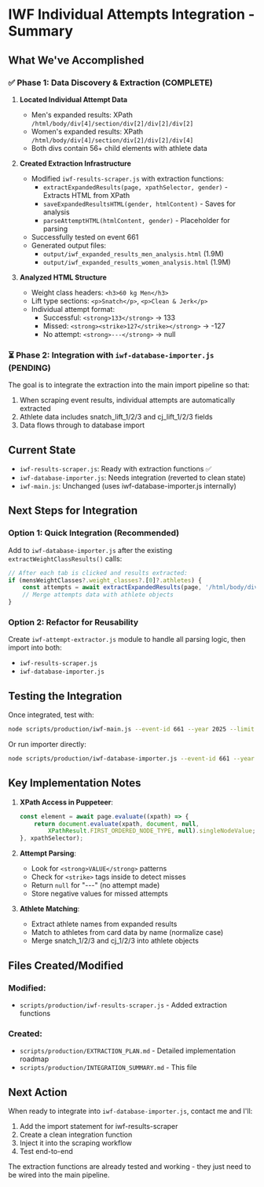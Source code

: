 # IWF Individual Attempts Integration - Summary

## What We've Accomplished

### ✅ Phase 1: Data Discovery & Extraction (COMPLETE)

1. **Located Individual Attempt Data**
   - Men's expanded results: XPath `/html/body/div[4]/section/div[2]/div[2]/div[2]`
   - Women's expanded results: XPath `/html/body/div[4]/section/div[2]/div[2]/div[4]`
   - Both divs contain 56+ child elements with athlete data

2. **Created Extraction Infrastructure**
   - Modified `iwf-results-scraper.js` with extraction functions:
     - `extractExpandedResults(page, xpathSelector, gender)` - Extracts HTML from XPath
     - `saveExpandedResultsHTML(gender, htmlContent)` - Saves for analysis
     - `parseAttemptHTML(htmlContent, gender)` - Placeholder for parsing
   - Successfully tested on event 661
   - Generated output files:
     - `output/iwf_expanded_results_men_analysis.html` (1.9M)
     - `output/iwf_expanded_results_women_analysis.html` (1.9M)

3. **Analyzed HTML Structure**
   - Weight class headers: `<h3>60 kg Men</h3>`
   - Lift type sections: `<p>Snatch</p>`, `<p>Clean & Jerk</p>`
   - Individual attempt format:
     - Successful: `<strong>133</strong>` → 133
     - Missed: `<strong><strike>127</strike></strong>` → -127
     - No attempt: `<strong>---</strong>` → null

### ⏳ Phase 2: Integration with `iwf-database-importer.js` (PENDING)

The goal is to integrate the extraction into the main import pipeline so that:
1. When scraping event results, individual attempts are automatically extracted
2. Athlete data includes snatch_lift_1/2/3 and cj_lift_1/2/3 fields
3. Data flows through to database import

## Current State

- `iwf-results-scraper.js`: Ready with extraction functions ✅
- `iwf-database-importer.js`: Needs integration (reverted to clean state)
- `iwf-main.js`: Unchanged (uses iwf-database-importer.js internally)

## Next Steps for Integration

### Option 1: Quick Integration (Recommended)
Add to `iwf-database-importer.js` after the existing `extractWeightClassResults()` calls:

```javascript
// After each tab is clicked and results extracted:
if (mensWeightClasses?.weight_classes?.[0]?.athletes) {
    const attempts = await extractExpandedResults(page, '/html/body/div[4]/section/div[2]/div[2]/div[2]', 'male');
    // Merge attempts data with athlete objects
}
```

### Option 2: Refactor for Reusability
Create `iwf-attempt-extractor.js` module to handle all parsing logic, then import into both:
- `iwf-results-scraper.js`
- `iwf-database-importer.js`

## Testing the Integration

Once integrated, test with:
```bash
node scripts/production/iwf-main.js --event-id 661 --year 2025 --limit 10
```

Or run importer directly:
```bash
node scripts/production/iwf-database-importer.js --event-id 661 --year 2025 --date "2025-10-02" --force
```

## Key Implementation Notes

1. **XPath Access in Puppeteer**:
   ```javascript
   const element = await page.evaluate((xpath) => {
       return document.evaluate(xpath, document, null, 
           XPathResult.FIRST_ORDERED_NODE_TYPE, null).singleNodeValue;
   }, xpathSelector);
   ```

2. **Attempt Parsing**:
   - Look for `<strong>VALUE</strong>` patterns
   - Check for `<strike>` tags inside to detect misses
   - Return `null` for "---" (no attempt made)
   - Store negative values for missed attempts

3. **Athlete Matching**:
   - Extract athlete names from expanded results
   - Match to athletes from card data by name (normalize case)
   - Merge snatch_1/2/3 and cj_1/2/3 into athlete objects

## Files Created/Modified

### Modified:
- `scripts/production/iwf-results-scraper.js` - Added extraction functions

### Created:
- `scripts/production/EXTRACTION_PLAN.md` - Detailed implementation roadmap
- `scripts/production/INTEGRATION_SUMMARY.md` - This file

## Next Action

When ready to integrate into `iwf-database-importer.js`, contact me and I'll:
1. Add the import statement for iwf-results-scraper
2. Create a clean integration function
3. Inject it into the scraping workflow
4. Test end-to-end

The extraction functions are already tested and working - they just need to be wired into the main pipeline.

